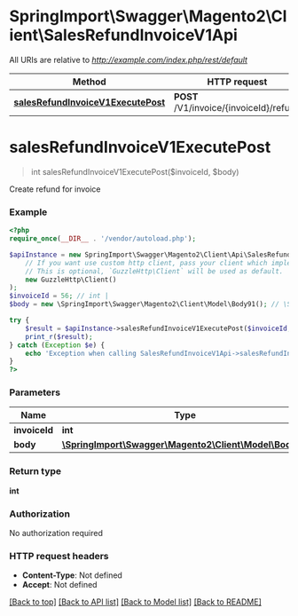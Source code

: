 # SpringImport\Swagger\Magento2\Client\SalesRefundInvoiceV1Api

All URIs are relative to *http://example.com/index.php/rest/default*

Method | HTTP request | Description
------------- | ------------- | -------------
[**salesRefundInvoiceV1ExecutePost**](SalesRefundInvoiceV1Api.md#salesRefundInvoiceV1ExecutePost) | **POST** /V1/invoice/{invoiceId}/refund | 


# **salesRefundInvoiceV1ExecutePost**
> int salesRefundInvoiceV1ExecutePost($invoiceId, $body)



Create refund for invoice

### Example
```php
<?php
require_once(__DIR__ . '/vendor/autoload.php');

$apiInstance = new SpringImport\Swagger\Magento2\Client\Api\SalesRefundInvoiceV1Api(
    // If you want use custom http client, pass your client which implements `GuzzleHttp\ClientInterface`.
    // This is optional, `GuzzleHttp\Client` will be used as default.
    new GuzzleHttp\Client()
);
$invoiceId = 56; // int | 
$body = new \SpringImport\Swagger\Magento2\Client\Model\Body91(); // \SpringImport\Swagger\Magento2\Client\Model\Body91 | 

try {
    $result = $apiInstance->salesRefundInvoiceV1ExecutePost($invoiceId, $body);
    print_r($result);
} catch (Exception $e) {
    echo 'Exception when calling SalesRefundInvoiceV1Api->salesRefundInvoiceV1ExecutePost: ', $e->getMessage(), PHP_EOL;
}
?>
```

### Parameters

Name | Type | Description  | Notes
------------- | ------------- | ------------- | -------------
 **invoiceId** | **int**|  |
 **body** | [**\SpringImport\Swagger\Magento2\Client\Model\Body91**](../Model/Body91.md)|  | [optional]

### Return type

**int**

### Authorization

No authorization required

### HTTP request headers

 - **Content-Type**: Not defined
 - **Accept**: Not defined

[[Back to top]](#) [[Back to API list]](../../README.md#documentation-for-api-endpoints) [[Back to Model list]](../../README.md#documentation-for-models) [[Back to README]](../../README.md)

